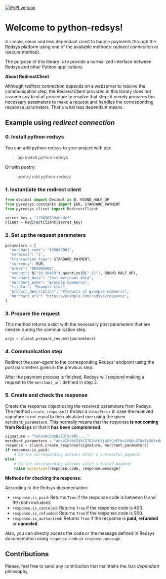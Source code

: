 
[![PyPI version](https://badge.fury.io/py/python-redsys.svg)](https://badge.fury.io/py/python-redsys)

# Welcome to python-redsys!

A simple, clean and less dependant client to handle payments through the
Redsys platform using one of the available methods: _redirect connection_ or (secure method).

The purpose of this library is to provide a normalized interface between
Redsys and other Python applications.

**About RedirectClient**

Although _redirect connection_ depends on a webserver to resolve the
communication step, the RedirectClient provided in this library does not
assume any kind of procedure to resolve that step; it merely prepares
the necessary parameters to make a request and handles the corresponding
response parameters. That's what less dependant means.

## Example using _redirect connection_

### 0. Install python-redsys

You can add python-redsys to your project with pip:
> pip install python-redsys

Or with poetry:
> poetry add python-redsys

### 1. Instantiate the redirect client

```python
from decimal import Decimal as D, ROUND_HALF_UP
from pyredsys.constants import EUR, STANDARD_PAYMENT
from pyredsys.client import RedirectClient

secret_key = "123456789abcdef"
client = RedirectClient(secret_key)
```

### 2. Set up the request parameters

```python
parameters = {
  "merchant_code": "100000001",
  "terminal": "1",
  "transaction_type": STANDARD_PAYMENT,
  "currency": EUR,
  "order": "000000001",
  "amount": D("10.56489").quantize(D(".01"), ROUND_HALF_UP),
  "merchant_data": "test merchant data",
  "merchant_name": "Example Commerce",
  "titular": "Example Ltd.",
  "product_description": "Products of Example Commerce",
  "merchant_url": "https://example.com/redsys/response",
}
```

### 3. Prepare the request

This method returns a dict with the necessary post parameters that are
needed during the communication step.

```python
args = client.prepare_request(parameters)
```

### 4. Communication step

Redirect the _user-agent_ to the corresponding Redsys' endpoint using
the post parameters given in the previous step.

After the payment process is finished, Redsys will respond making a
request to the `merchant_url` defined in step 2.

### 5. Create and check the response

Create the response object using the received parameters from Redsys.
The method `create_response()` throws a `ValueError` in case the
received signature is not equal to the calculated one using the
given `merchant_parameters`. This normally means that the response **is
not coming from Redsys** or that it **has been compromised**.

```python
signature = "YqFenHc2HpB273l8c995...."
merchant_parameters = "AndvIh66VZdkC5TG3nYL5j4XfCnFFbo3VkOu9TAeTs58fxddgc..."
response = client.create_response(signature, merchant_parameters)
if response.is_paid:
    # Do the corresponding actions after a successful payment
else:
    # Do the corresponding actions after a failed payment
    raise Exception(response.code, response.message)
```

**Methods for checking the response:**

According to the Redsys documentation:

- `response.is_paid`: Returns `True` if the response code is
  between 0 and 99 (both included).
- `response.is_canceled`: Returns `True` if the response code
  is 400.
- `response.is_refunded`: Returns `True` if the response code
  is 900.
- `response.is_authorized`: Returns `True` if the response is
  **paid**, **refunded** or **canceled**.

Also, you can directly access the code or the message defined in Redsys
documentation using `response.code` or `response.message`.

## Contributions

Please, feel free to send any contribution that maintains the _less
dependant_ philosophy.
